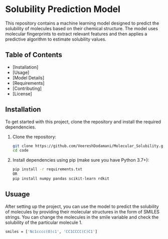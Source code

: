 # Solubility Prediction Model

This repository contains a machine learning model designed to predict the solubility of molecules based on their chemical structure.
The model uses molecular fingerprints to extract relevant features and then applies a predictive algorithm to estimate solubility values. 

## Table of Contents
- [Installation]
- [Usage]
- [Model Details]
- [Requirements]
- [Contributing]
- [License]

## Installation

To get started with this project, clone the repository and install the required dependencies.

1. Clone the repository:
   ```bash
   git clone https://github.com/VeereshDodamani/Molecular_Solubility.git
   cd code
2. Install dependencies using pip (make sure you have Python 3.7+):
   ```bash
   pip install -r requirements.txt
   OR
   pip install numpy pandas scikit-learn rdkit

## Usuage

After setting up the project, you can use the model to predict the solubility of molecules by providing their molecular structures in the form of SMILES strings.
You can change the molecules in the smile variable and check the solubility of the particular molecule
1. 
   ```bash
   smiles = ['Nc1cccc(O)c1', 'CC1CCCC(C)C1']
